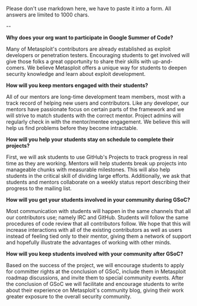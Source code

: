 Please don't use markdown here, we have to paste it into a form. All answers are limited to 1000 chars.

--

**Why does your org want to participate in Google Summer of Code?**

Many of Metasploit's contributors are already established as exploit developers or penetration testers. Encouraging students to get involved will give those folks a great opportunity to share their skills with up-and-comers. We believe Metasploit offers a unique way for students to deepen security knowledge and learn about exploit development.


**How will you keep mentors engaged with their students?**

All of our mentors are long-time development team members, most with a track record of helping new users and contributors. Like any developer, our mentors have passionate focus on certain parts of the framework and we will strive to match students with the correct mentor. Project admins will regularly check in with the mentor/mentee engagement. We believe this will help us find problems before they become intractable.


**How will you help your students stay on schedule to complete their projects?**

First, we will ask students to use GitHub's Projects to track progress in real time as they are working. Mentors will help students break up projects into manageable chunks with measurable milestones. This will also help students in the critical skill of dividing large efforts. Additionally, we ask that students and mentors collaborate on a weekly status report describing their progress to the mailing list.



**How will you get your students involved in your community during GSoC?**

Most communication with students will happen in the same channels that all our contributors use; namely IRC and GitHub. Students will follow the same procedures of code review that all contributors follow. We hope that this will increase interactions with all of the existing contributors as well as users instead of feeling tied only to their mentor, giving them a network of support and hopefully illustrate the advantages of working with other minds.


**How will you keep students involved with your community after GSoC?**

Based on the success of the project, we will encourage students to apply for committer rights at the conclusion of GSoC, include them in Metasploit roadmap discussions, and invite them to special community events. After the conclusion of GSoC we will facilitate and encourage students to write about their experience on Metasploit's community blog, giving their work greater exposure to the overall security community.



